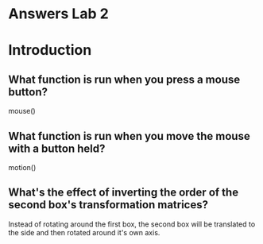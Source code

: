 Answers Lab 2
=============

# Introduction
## What function is run when you press a mouse button?
mouse()

## What function is run when you move the mouse with a button held?
motion()

## What's the effect of inverting the order of the second box's transformation matrices?
Instead of rotating around the first box, the second box will be translated to the side and
then rotated around it's own axis.